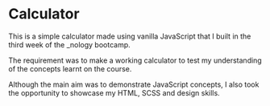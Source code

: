 # Calculator
This is a simple calculator made using vanilla JavaScript that I built in the third week of the _nology bootcamp.

The requirement was to make a working calculator to test my understanding of the concepts learnt on the course.

Although the main aim was to demonstrate JavaScript concepts, I also took the opportunity to showcase my HTML, SCSS and design skills.


